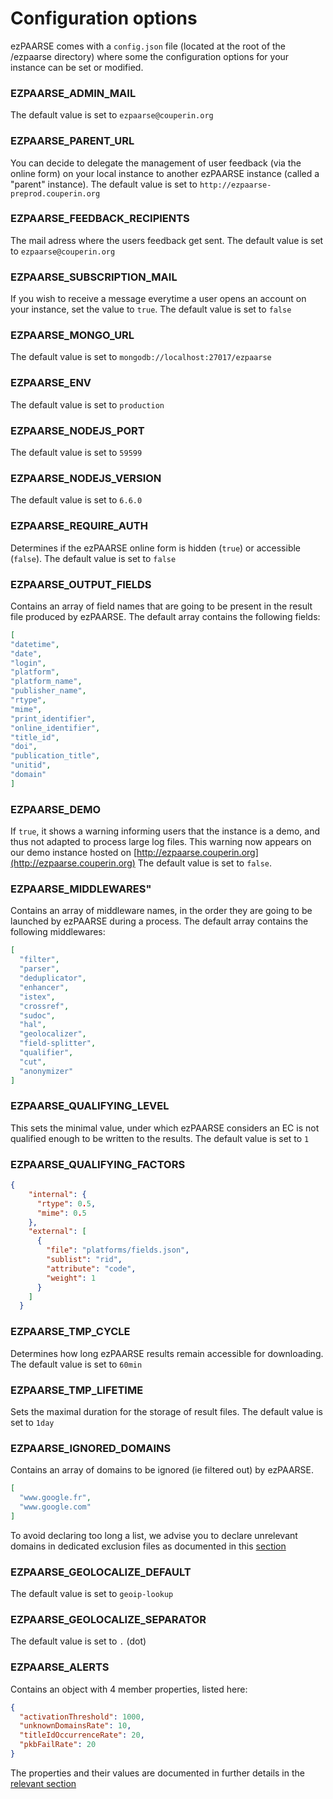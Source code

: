 # Configuration options #

ezPAARSE comes with a `config.json` file (located at the root of the /ezpaarse directory) where some the configuration options for your instance can be set or modified.

### EZPAARSE_ADMIN_MAIL ###
The default value is set to `ezpaarse@couperin.org`

### EZPAARSE_PARENT_URL ###
You can decide to delegate the management of user feedback (via the online form) on your local instance to another ezPAARSE instance (called a "parent" instance).
The default value is set to `http://ezpaarse-preprod.couperin.org`

### EZPAARSE_FEEDBACK_RECIPIENTS ###
The mail adress where the users feedback get sent.
The default value is set to `ezpaarse@couperin.org`

### EZPAARSE_SUBSCRIPTION_MAIL ###
If you wish to receive a message everytime a user opens an account on your instance, set the value to `true`.
The default value is set to `false`

### EZPAARSE_MONGO_URL ###
The default value is set to `mongodb://localhost:27017/ezpaarse`

### EZPAARSE_ENV ###
The default value is set to `production`

### EZPAARSE_NODEJS_PORT ###
The default value is set to `59599`

### EZPAARSE_NODEJS_VERSION ###
The default value is set to `6.6.0`

### EZPAARSE_REQUIRE_AUTH ###
Determines if the ezPAARSE online form is hidden (`true`) or accessible (`false`).
The default value is set to `false`

### EZPAARSE_OUTPUT_FIELDS ###
Contains an array of field names that are going to be present in the result file produced by ezPAARSE. 
The default array contains the following fields:
```json
[
"datetime",
"date",
"login",
"platform",
"platform_name",
"publisher_name",
"rtype",
"mime",
"print_identifier",
"online_identifier",
"title_id",
"doi",
"publication_title",
"unitid",
"domain"
]
```


### EZPAARSE_DEMO ###
If `true`, it shows a warning informing users that the instance is a demo, and thus not adapted to process large log files. This warning now appears on our demo instance hosted on [http://ezpaarse.couperin.org](http://ezpaarse.couperin.org)
The default value is set to `false`.

### EZPAARSE_MIDDLEWARES" ###
Contains an array of middleware names, in the order they are going to be launched by ezPAARSE during a process.
The default array contains the following middlewares: 

```json
[
  "filter",
  "parser",
  "deduplicator",
  "enhancer",
  "istex",
  "crossref",
  "sudoc",
  "hal",
  "geolocalizer",
  "field-splitter",
  "qualifier",
  "cut",
  "anonymizer"
]
```
### EZPAARSE_QUALIFYING_LEVEL ###
This sets the minimal value, under which ezPAARSE considers an EC is not qualified enough to be written to the results.
The default value is set to `1`

### EZPAARSE_QUALIFYING_FACTORS ###
```json
{
    "internal": {
      "rtype": 0.5,
      "mime": 0.5
    },
    "external": [
      {
        "file": "platforms/fields.json",
        "sublist": "rid",
        "attribute": "code",
        "weight": 1
      }
    ]
  }
```

### EZPAARSE_TMP_CYCLE ###
Determines how long ezPAARSE results remain accessible for downloading.
The default value is set to `60min`

### EZPAARSE_TMP_LIFETIME ###
Sets the maximal duration for the storage of result files.
The default value is set to `1day`

### EZPAARSE_IGNORED_DOMAINS ###
Contains an array of domains to be ignored (ie filtered out) by ezPAARSE.
```json
[
  "www.google.fr",
  "www.google.com"
]
```

To avoid declaring too long a list, we advise you to declare unrelevant domains in dedicated exclusion files as documented in this [section](http://ezpaarse.readthedocs.io/en/master/features/exclusions.html#the-unrelevant-domains)

### EZPAARSE_GEOLOCALIZE_DEFAULT ###
The default value is set to `geoip-lookup`

### EZPAARSE_GEOLOCALIZE_SEPARATOR ###
The default value is set to `.` (dot)

### EZPAARSE_ALERTS ###
Contains an object with 4 member properties, listed here:
```json
{
  "activationThreshold": 1000,
  "unknownDomainsRate": 10,
  "titleIdOccurrenceRate": 20,
  "pkbFailRate": 20
}
```
The properties and their values are documented in further details in the [relevant section](http://ezpaarse.readthedocs.io/en/master/features/alerts.html)
